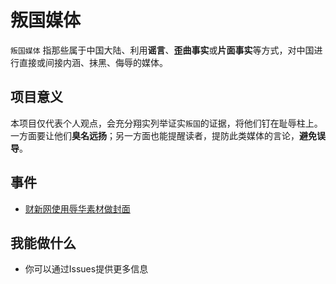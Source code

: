 # 叛国媒体
`叛国媒体` 指那些属于中国大陆、利用**谣言**、**歪曲事实**或**片面事实**等方式，对中国进行直接或间接内涵、抹黑、侮辱的媒体。
 
## 项目意义
本项目仅代表个人观点，会充分翔实列举证实`叛国`的证据，将他们钉在耻辱柱上。一方面要让他们**臭名远扬**；另一方面也能提醒读者，提防此类媒体的言论，**避免误导**。

## 事件
- [财新网使用辱华素材做封面](https://github.com/CNTraitors/Treason-media/blob/master/%E8%B4%A2%E6%96%B0%E7%BD%91/%E8%B4%A2%E6%96%B0%E7%BD%91%E4%BD%BF%E7%94%A8%E8%BE%B1%E5%8D%8E%E7%B4%A0%E6%9D%90%E5%81%9A%E5%B0%81%E9%9D%A2.md)

## 我能做什么
- 你可以通过Issues提供更多信息
